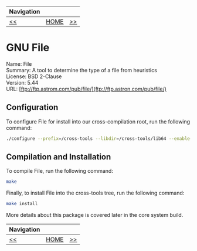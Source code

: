 | Navigation |||
| --- | --- | ---: |
| [<<](./ZLib.md) | [HOME](../README.md) | [>>](./LinuxHeaders.md) |

# GNU File

Name: File<br />
Summary: A tool to determine the type of a file from heuristics<br />
License: BSD 2-Clause<br />
Version: 5.44<br />
URL: [ftp://ftp.astrom.com/pub/file/](ftp://ftp.astron.com/pub/file/)<br />

## Configuration

To configure File for install into our cross-compilation root, run the following command:

```bash
./configure --prefix=/cross-tools --libdir=/cross-tools/lib64 --enable-shared
```

## Compilation and Installation

To compile File, run the following command:

```bash
make
```

Finally, to install File into the cross-tools tree, run the following command:

```bash
make install
```

More details about this package is covered later in the core system build.

| Navigation |||
| --- | --- | ---: |
| [<<](./ZLib.md) | [HOME](../README.md) | [>>](./LinuxHeaders.md) |
